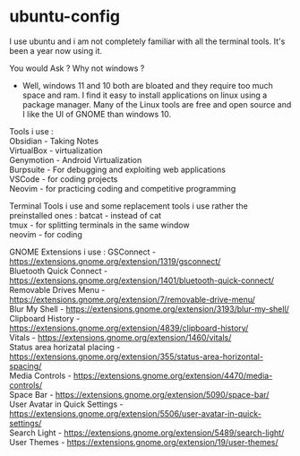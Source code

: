 # ubuntu-config
I use ubuntu and i am not completely familiar with all the terminal tools. It's been a year now using it. 

You would Ask ? 
Why not windows ? 
- Well, windows 11 and 10 both are bloated and they require too much space and ram. I find it easy to install applications on linux using a package manager. Many of the Linux tools are free and open source and I like the UI of GNOME than windows 10.

Tools i use :     
Obsidian - Taking Notes    
VirtualBox - virtualization  
Genymotion - Android Virtualization  
Burpsuite - For debugging and exploiting web applications  
VSCode - for coding projects  
Neovim - for practicing coding and competitive programming   

Terminal Tools i use and some replacement tools i use rather the preinstalled ones : 
batcat - instead of cat  
tmux - for splitting terminals in the same window  
neovim - for coding  

GNOME Extensions i use : 
GSConnect - https://extensions.gnome.org/extension/1319/gsconnect/  
Bluetooth Quick Connect - https://extensions.gnome.org/extension/1401/bluetooth-quick-connect/  
Removable Drives Menu - https://extensions.gnome.org/extension/7/removable-drive-menu/  
Blur My Shell - https://extensions.gnome.org/extension/3193/blur-my-shell/  
Clipboard History - https://extensions.gnome.org/extension/4839/clipboard-history/  
Vitals - https://extensions.gnome.org/extension/1460/vitals/  
Status area horizatal placing - https://extensions.gnome.org/extension/355/status-area-horizontal-spacing/  
Media Controls - https://extensions.gnome.org/extension/4470/media-controls/  
Space Bar - https://extensions.gnome.org/extension/5090/space-bar/   
User Avatar in Quick Settings - https://extensions.gnome.org/extension/5506/user-avatar-in-quick-settings/  
Search Light - https://extensions.gnome.org/extension/5489/search-light/  
User Themes - https://extensions.gnome.org/extension/19/user-themes/
